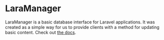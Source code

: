 # LaraManager

LaraManager is a basic database interface for Laravel applications. It was created as a simple way for us to provide clients with a method for updating basic content. Check out [the docs](http://philsquare.github.io/LaraManager).